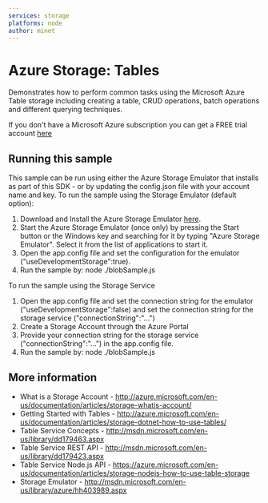 ```yaml
---
services: storage
platforms: node
author: minet
---
```


# Azure Storage: Tables

Demonstrates how to perform common tasks using the Microsoft Azure Table storage
including creating a table, CRUD operations, batch operations and different querying techniques.

If you don't have a Microsoft Azure subscription you can
get a FREE trial account [here](http://go.microsoft.com/fwlink/?LinkId=330212)

## Running this sample

This sample can be run using either the Azure Storage Emulator that installs as part of this SDK - or by
updating the config.json file with your account name and key.
To run the sample using the Storage Emulator (default option):

1. Download and Install the Azure Storage Emulator [here](http://azure.microsoft.com/en-us/downloads/).
2. Start the Azure Storage Emulator (once only) by pressing the Start button or the Windows key and searching for it by typing "Azure Storage Emulator". Select it from the list of applications to start it.
3. Open the app.config file and set the configuration for the emulator ("useDevelopmentStorage":true).
4. Run the sample by: node ./blobSample.js

To run the sample using the Storage Service

1. Open the app.config file and set the connection string for the emulator ("useDevelopmentStorage":false) and set the connection string for the storage service ("connectionString":"...")
2. Create a Storage Account through the Azure Portal
3. Provide your connection string for the storage service ("connectionString":"...") in the app.config file. 
4. Run the sample by: node ./blobSample.js

## More information 
 - What is a Storage Account - http://azure.microsoft.com/en-us/documentation/articles/storage-whatis-account/
 - Getting Started with Tables - http://azure.microsoft.com/en-us/documentation/articles/storage-dotnet-how-to-use-tables/
 - Table Service Concepts - http://msdn.microsoft.com/en-us/library/dd179463.aspx
 - Table Service REST API - http://msdn.microsoft.com/en-us/library/dd179423.aspx
 - Table Service Node.js API - https://azure.microsoft.com/en-us/documentation/articles/storage-nodejs-how-to-use-table-storage
 - Storage Emulator - http://msdn.microsoft.com/en-us/library/azure/hh403989.aspx
 
